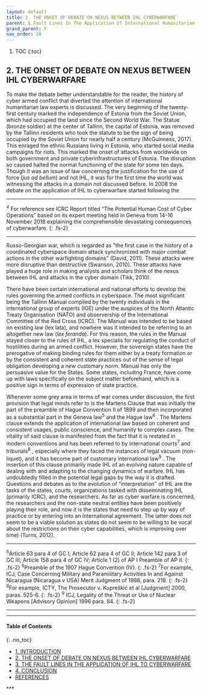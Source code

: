 ```yaml
---
layout: default
title: 2. THE ONSET OF DEBATE ON NEXUS BETWEEN IHL CYBERWARFARE
parent: § Fault Lines In The Application Of International Humanitarian Law To Cyberwarfare
grand_parent: F
nav_order: 20 
---
```

<style>
.dont-break-out {
  /* These are technically the same, but use both */
  overflow-wrap: break-word;
  word-wrap: break-word;

     -ms-word-break: break-all;
  /* This is the dangerous one in WebKit, as it breaks things wherever */
  word-break: break-all;
  /* Instead use this non-standard one: */
  word-break: break-word;
}

.youtube-container {
    position: relative;
    width: 100%;
    height: 0;
    padding-bottom: 56.25%;
}
.youtube-video {
    position: absolute;
    top: 0;
    left: 0;
    width: 100%;
    height: 100%;
}

</style>

<div class="dont-break-out" markdown="1">

1. TOC
{:toc}

## 2. THE ONSET OF DEBATE ON NEXUS BETWEEN IHL CYBERWARFARE
To make the debate better understandable for the reader, the history of cyber armed conflict that diverted the attention of international humanitarian law experts is discussed. The very beginning of the twenty-first century marked the independence of Estonia from the Soviet Union, which had occupied the land since the Second World War. The Statue (bronze soldier) at the center of Tallinn, the capital of Estonia, was removed by the Tallinn residents who took the statute to be the sign of being occupied by the Soviet Union for nearly half a century (McGuinness, 2017). This enraged the ethnic Russians living in Estonia, who started social media campaigns for riots. This marked the onset of attacks from worldwide on both government and private cyberinfrastructures of Estonia. The disruption so caused halted the normal functioning of the state for some ten days. Though it was an issue of law concerning the justification for the use of force (*jus ad bellum*) and not IHL, it was for the first time the world was witnessing the attacks in a domain not discussed before. In 2008 the debate on the application of IHL to cyberwarfare started following the

***
<sup>4</sup> For reference see ICRC Report titled “The Potential Human Cost of Cyber Operations” based on its expert meeting held in Geneva from 14-16 November 2018 explaining the comprehensible devastating consequences of cyberwarfare.
{: .fs-2}
***

Russo-Georgian war, which is regarded as "the first case in the history of a coordinated cyberspace domain attack synchronized with major combat actions in the other warfighting domains" (David, 2011). These attacks were more disruptive than destructive (Swanson, 2010). These attacks have played a huge role in making analysts and scholars think of the nexus between IHL and attacks in the cyber domain (Tikk, 2010).

There have been certain international and national efforts to develop the rules governing the armed conflicts in cyberspace. The most significant being the Tallinn Manual compiled by the twenty individuals in the international group of experts (IGE) under the auspices of the North Atlantic Treaty Organisation (NATO) and observership of the International Committee of the Red Cross (ICRC). The Manual was intended to be based on existing law (lex lata), and nowhere was it intended to be referring to an altogether new law (*lex feranda*). For this reason, the rules in the Manual stayed closer to the rules of IHL, a lex specialis for regulating the conduct of hostilities during an armed conflict. However, the sovereign states have the prerogative of making binding rules for them either by a treaty formation or by the consistent and coherent state practices out of the sense of legal obligation developing a new customary norm. Manual has only the persuasive value for the States. Some states, including France, have come up with laws specifically on the subject matter beforehand, which is a positive sign in terms of expression of state practice.

Whenever some grey area in terms of war comes under discussion, the first provision that legal minds refer to is the Martens Clause that was initially the part of the preamble of Hague Convention II of 1899 and then incorporated as a substantial part in the Geneva law<sup>5</sup> and the Hague law<sup>6</sup> . The Martens clause extends the application of international law based on coherent and consistent usages, public conscience, and humanity to complex cases. The vitality of said clause is manifested from the fact that it is restated in modern conventions and has been referred to by international courts<sup>7</sup> and tribunals<sup>8</sup> , especially where they faced the instances of legal vacuum (non-liquet), and it has become part of customary international law<sup>9</sup> . The insertion of this clause primarily made IHL of an evolving nature capable of dealing with and adapting to the changing dynamics of warfare. IHL has undoubtedly filled in the potential legal gaps by the way it is drafted. Questions and debates as to the evolution of "interpretation" of IHL are the tasks of the states, courts, organizations tasked with disseminating IHL (primarily ICRC), and the researchers. As far as cyber warfare is concerned, the researchers and the non-state neutral entities have been positively playing their role, and now it is the states that need to step up by way of practice or by entering into an international agreement. The latter does not seem to be a viable solution as states do not seem to be willing to be vocal about the restrictions on their cyber capabilities, which is improving over time) (Turns, 2012).

***
<sup>5</sup>Article 63 para 4 of GC I; Article 62 para 4 of GC II; Article 142 para 3 of GC III; Article 158 para 4 of GC IV; Article 1 (2) of AP I Preamble of AP II. 
{: .fs-2}
<sup>6</sup>Preamble of the 1907 Hague Convention (IV). 
{: .fs-2}
<sup>7</sup>For example, ICJ, Case Concerning Military and Paramilitary Activities In and Against Nicaragua (Nicaragua v USA) Merit Judgment of 1986, para. 218. 
{: .fs-2}
<sup>8</sup>For example, ICTY, The Prosecutor v. Kupreškić et al [Judgment] 2000, paras. 525-6. 
{: .fs-2}
<sup>9</sup> ICJ, Legality of the Threat or Use of Nuclear Weapons [Advisory Opinion] 1996 para. 84.
{: .fs-2}
***

***

#### Table of Contents
{: .no_toc}

<ul><li> <a href="/docs/F/Fault-Lines-In-The-Application-Of-International-Humanitarian-Law-To-Cyberwarfare-1/">
1. INTRODUCTION</a></li><li> <a href="/docs/F/Fault-Lines-In-The-Application-Of-International-Humanitarian-Law-To-Cyberwarfare-2/">
2. THE ONSET OF DEBATE ON NEXUS BETWEEN IHL CYBERWARFARE</a></li><li> <a href="/docs/F/Fault-Lines-In-The-Application-Of-International-Humanitarian-Law-To-Cyberwarfare-3/">
3. THE FAULT LINES IN THE APPLICATION OF IHL TO CYBERWARFARE</a></li><li> <a href="/docs/F/Fault-Lines-In-The-Application-Of-International-Humanitarian-Law-To-Cyberwarfare-4/">
4. CONCLUSION</a></li><li> <a href="/docs/F/Fault-Lines-In-The-Application-Of-International-Humanitarian-Law-To-Cyberwarfare-5/">
REFERENCES</a></li></ul>
***

</div>
